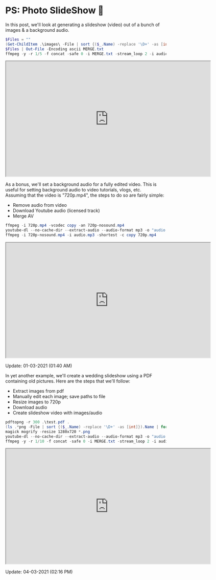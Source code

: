 # PS: Photo SlideShow &#x1f6a7;


In this post, we'll look at generating a slideshow (video) out of a bunch of images & a background audio.

```powershell
$Files = ""
(Get-ChildItem .\images\ -File | sort {($_.Name) -replace '\D+' -as [int]}).Name | forEach {$Files += "file 'images/"+$_+"`n"}
$Files | Out-File -Encoding ascii MERGE.txt
ffmpeg -y -r 1/5 -f concat -safe 0 -i MERGE.txt -stream_loop 2 -i audio.mp3 -shortest -vcodec libx264 -crf 25 -pix_fmt yuv420p slideshow.mp4
```

<center><iframe width="640" height="360" src="https://www.youtube.com/embed/47i4bw08vfY"></iframe></center>

As a bonus, we'll set a background audio for a fully edited video. This is useful for setting background audio to video tutorials, vlogs, etc. <br>
Assuming that the video is "720p.mp4", the steps to do so are fairly simple:

- Remove audio from video
- Download Youtube audio (licensed track)
- Merge AV

```powershell
ffmpeg -i 720p.mp4 -vcodec copy -an 720p-nosound.mp4
youtube-dl --no-cache-dir --extract-audio --audio-format mp3 -o "audio.%(ext)s" <URL>
ffmpeg -i 720p-nosound.mp4 -i audio.mp3 -shortest -c copy 720p.mp4
```

<center><iframe width="640" height="360" src="https://www.youtube.com/embed/NuU2sEpiG2o"></iframe></center>


Update: 01-03-2021 (01:40 AM)

In yet another example, we'll create a wedding slideshow using a PDF containing old pictures. Here are the steps that we'll follow:

- Extract images from pdf
- Manually edit each image; save paths to file
- Resize images to 720p
- Download audio
- Create slideshow video with images/audio

```powershell
pdftopng -r 300 .\test.pdf .
(ls .*png -File | sort {($_.Name) -replace '\D+' -as [int]}).Name | forEach {$Files += "file "+$_+"`n"; mspaint $_}
magick mogrify -resize 1280x720 *.png
youtube-dl --no-cache-dir --extract-audio --audio-format mp3 -o "audio.%(ext)s" <URL>
ffmpeg -y -r 1/10 -f concat -safe 0 -i MERGE.txt -stream_loop 2 -i audio.mp3 -shortest -vcodec libx264 -crf 25 -pix_fmt yuv420p slideshow.mp4
```

<center><iframe width="640" height="360" src="https://www.youtube.com/embed/vEGNx7hgZak"></iframe></center>

Update: 04-03-2021 (02:16 PM)




